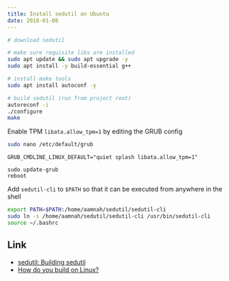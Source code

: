 ```yaml
---
title: Install sedutil on Ubuntu
date: 2018-01-08
---
```



```bash
# download sedutil

# make sure requisite libs are installed 
sudo apt update && sudo apt upgrade -y
sudo apt install -y build-essential g++

# install make tools
sudo apt install autoconf -y

# build sedutil (run from project root)
autoreconf -i
./configure
make
```

Enable TPM `libata.allow_tpm=1` by editing the GRUB config

```bash
sudo nano /etc/default/grub
```

```
GRUB_CMDLINE_LINUX_DEFAULT="quiet splash libata.allow_tpm=1"
```

```
sudo update-grub
reboot
```

Add `sedutil-cli` to `$PATH` so that it can be executed from anywhere in the shell

```bash
export PATH=$PATH:/home/aamnah/sedutil/sedutil-cli
sudo ln -s /home/aamnah/sedutil/sedutil-cli /usr/bin/sedutil-cli
source ~/.bashrc
```

Link
---
- [sedutil: Building sedutil](https://github.com/Drive-Trust-Alliance/sedutil/wiki/Building-sedutil)
- [How do you build on Linux?](https://github.com/Drive-Trust-Alliance/sedutil/issues/168)
